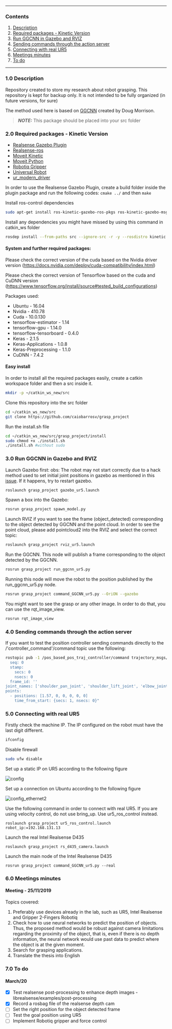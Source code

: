 ------------

<a id="top"></a>
### Contents
1. [Description](#1.0)
2. [Required packages - Kinetic Version](#2.0)
3. [Run GGCNN in Gazebo and RVIZ](#3.0)
4. [Sending commands through the action server](#4.0)
5. [Connecting with real UR5](#5.0)
6. [Meetings minutes](#6.0)
7. [To do](#7.0)

------------

<a name="1.0"></a>
### 1.0 Description

Repository created to store my research about robot grasping. This repository is kept for backup only. It is not intended to be fully organized (in future versions, for sure)

The method used here is based on [GGCNN](https://github.com/dougsm/ggcnn_kinova_grasping) created by Doug Morrison.

> **_NOTE:_**  This package should be placed into your src folder

<a name="2.0"></a>
### 2.0 Required packages - Kinetic Version

- [Realsense Gazebo Plugin](https://github.com/pal-robotics/realsense_gazebo_plugin)
- [Realsense-ros](https://github.com/IntelRealSense/realsense-ros)
- [Moveit Kinetic](https://moveit.ros.org/install/)
- [Moveit Python](https://github.com/mikeferguson/moveit_python)
- [Robotiq Gripper](https://github.com/crigroup/robotiq)
- [Universal Robot](https://github.com/ros-industrial/universal_robot)
- [ur_modern_driver](https://github.com/ros-industrial/ur_modern_driver)


In order to use the Realsense Gazebo Plugin, create a build folder inside the plugin package and run the following codes:
`cmake ../` and then `make`

Install ros-control dependencies
```bash
sudo apt-get install ros-kinetic-gazebo-ros-pkgs ros-kinetic-gazebo-msgs ros-kinetic-gazebo-plugins ros-kinetic-gazebo-ros-control
```

Install any dependencies you might have missed by using this command in catkin_ws folder
```bash
rosdep install --from-paths src --ignore-src -r -y --rosdistro kinetic
```

#### System and further required packages:
Please check the correct version of the cuda based on the Nvidia driver version (https://docs.nvidia.com/deploy/cuda-compatibility/index.html)

Please check the correct version of Tensorflow based on the cuda and CuDNN version (https://www.tensorflow.org/install/source#tested_build_configurations)

Packages used:
- Ubuntu - 16.04
- Nvidia - 410.78
- Cuda - 10.0.130
- tensorflow-estimator - 1.14
- tensorflow-gpu - 1.14.0 
- tensorflow-tensorboard - 0.4.0
- Keras - 2.1.5 
- Keras-Applications - 1.0.8 
- Keras-Preprocessing - 1.1.0 
- CuDNN - 7.4.2 

#### Easy install

In order to install all the required packages easily, create a catkin workspace folder and then a src inside it.
```bash
mkdir -p ~/catkin_ws_new/src
```

Clone this repository into the src folder
```bash
cd ~/catkin_ws_new/src
git clone https://github.com/caiobarrosv/grasp_project
```

Run the install.sh file
```bash
cd ~/catkin_ws_new/src/grasp_project/install
sudo chmod +x ./install.sh
./install.sh #without sudo
```

<a name="3.0"></a>
### 3.0 Run GGCNN in Gazebo and RVIZ

Launch Gazebo first:
obs: The robot may not start correctly due to a hack method used to set initial joint positions in gazebo as mentioned in this [issue](https://github.com/ros-simulation/gazebo_ros_pkgs/issues/93#). If it happens, try to restart gazebo.
```bash
roslaunch grasp_project gazebo_ur5.launch
```

Spawn a box into the Gazebo:
```bash
rosrun grasp_project spawn_model.py
```

Launch RVIZ if you want to see the frame (object_detected) corresponding to the object detected by GGCNN and the point cloud.
In order to see the point cloud, please add pointcloud2 into the RVIZ and select the correct topic:
```bash
roslaunch grasp_project rviz_ur5.launch
```

Run the GGCNN. This node will publish a frame corresponding to the object detected by the GGCNN.
```bash
rosrun grasp_project run_ggcnn_ur5.py
```

Running this node will move the robot to the position published by the run_ggcnn_ur5.py node.
```bash
rosrun grasp_project command_GGCNN_ur5.py --OriON --gazebo
```

You might want to see the grasp or any other image. In order to do that, you can use the rqt_image_view.
```bash
rosrun rqt_image_view
```

<a name="4.0"></a>
### 4.0 Sending commands through the action server

If you want to test the position controller sending commands directly to the /'controller_command'/command topic use
the following:

```bash
rostopic pub -1 /pos_based_pos_traj_controller/command trajectory_msgs/JointTrajectory "header:
  seq: 0
  stamp:
    secs: 0
    nsecs: 0
  frame_id: ''
joint_names: ['shoulder_pan_joint', 'shoulder_lift_joint', 'elbow_joint', 'wrist_1_joint', 'wrist_2_joint', 'wrist_3_joint']
points:
  - positions: [1.57, 0, 0, 0, 0, 0]
    time_from_start: {secs: 1, nsecs: 0}"
```

<a name="5.0"></a>
### 5.0 Connecting with real UR5

Firstly check the machine IP. The IP configured on the robot must have the last digit different.

```bash
ifconfig
```

Disable firewall

```bash
sudo ufw disable
```

Set up a static IP on UR5 according to the following figure

![config](https://user-images.githubusercontent.com/28100951/71323978-2ca7d380-24b8-11ea-954c-940b009cfd93.jpg)

Set up a connection on Ubuntu according to the following figure

![config_ethernet2](https://user-images.githubusercontent.com/28100951/71323962-fe29f880-24b7-11ea-86dc-756729932de4.jpg)

Use the following command in order to connect with real UR5.
If you are using velocity control, do not use bring_up. Use ur5_ros_control instead.

```
roslaunch grasp_project ur5_ros_control.launch robot_ip:=192.168.131.13
```

Launch the real Intel Realsense D435
```
roslaunch grasp_project rs_d435_camera.launch
```

Launch the main node of the Intel Realsense D435
```
rosrun grasp_project command_GGCNN_ur5.py --real
```

<a name="6.0"></a>
### 6.0 Meetings minutes
#### Meeting - 25/11/2019
Topics covered:
1. Preferably use devices already in the lab, such as UR5, Intel Realsense and Gripper 2-Fingers Robotiq
2. Check how to use neural networks to predict the position of objects. Thus, the proposed method would be robust against camera limitations regarding the proximity of the object, that is, even if there is no depth information, the neural network would use past data to predict where the object is at the given moment.
3. Search for grasping applications.
4. Translate the thesis into English

<a name="7.0"></a>
### 7.0 To do
#### March/20
- [x] Test realsense post-processing to enhance depth images - librealsense/examples/post-processing
- [x] Record a rosbag file of the realsense depth cam
- [ ] Set the right position for the object detected frame
- [ ] Test the goal position using UR5
- [ ] Implement Robotiq gripper and force control